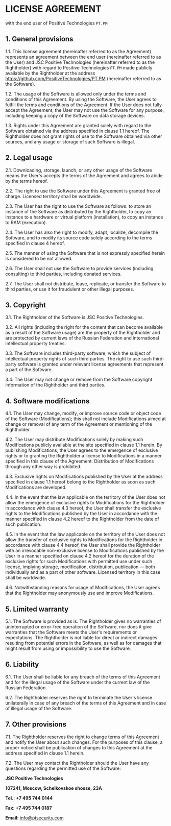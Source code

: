 # LICENSE AGREEMENT
   
with the end user of Positive Technologies `PT.PM`

## 1. General provisions

1.1. This license agreement (hereinafter referred to as the Agreement)
represents an agreement between the end user (hereinafter referred to as
the User) and JSC Positive Technologies (hereinafter referred to as the
Rightholder) with regard to Positive Technologies `PT.PM` made publicly
available by the Rightholder at the address
<https://github.com/PositiveTechnologies/PT.PM>
(hereinafter referred to as the Software).

1.2. The usage of the Software is allowed only under the terms and
conditions of this Agreement. By using the Software, the User agrees to
fulfill the terms and conditions of the Agreement. If the User does not
fully accept the Agreement, the User may not use the Software for any
purpose, including keeping a copy of the Software on data storage
devices.

1.3. Rights under this Agreement are granted solely with regard to the
Software obtained via the address specified in clause 1.1 hereof. The
Rightholder does not grant rights of use to the Software obtained via
other sources, and any usage or storage of such Software is illegal.

## 2. Legal usage

2.1. Downloading, storage, launch, or any other usage of the Software
means the User's accepts the terms of the Agreement and agrees to abide
by the terms hereof.

2.2. The right to use the Software under this Agreement is granted free
of charge. Licensed territory shall be worldwide.

2.3. The User has the right to use the Software as follows: to store an
instance of the Software as distributed by the Rightholder, to copy an
instance to a hardware or virtual platform (installation), to copy an
instance to RAM (execution).

2.4. The User has also the right to modify, adapt, localize, decompile
the Software, and to modify its source code solely according to the
terms specified in clause 4 hereof.

2.5. The manner of using the Software that is not expressly specified
herein is considered to be not allowed.

2.6. The User shall not use the Software to provide services (including
consulting) to third parties, including donated services.

2.7. The User shall not distribute, lease, replicate, or transfer the
Software to third parties, or use it for fraudulent or other illegal
purposes.

## 3. Copyright

3.1. The Rightholder of the Software is JSС Positive Technologies.

3.2. All rights (including the right for the content that can become
available as a result of the Software usage) are the property of the
Rightholder and are protected by current laws of the Russian Federation
and international intellectual property treaties.

3.3. The Software includes third-party software, which the subject of
intellectual property rights of such third parties. The right to use
such third-party software is granted under relevant license agreements
that represent a part of the Software.

3.4. The User may not change or remove from the Software copyright
information of the Rightholder and third parties.

## 4. Software modifications

4.1. The User may change, modify, or improve source code or object code
of the Software (Modifications); this shall not include Modifications
aimed at change or removal of any term of the Agreement or mentioning of
the Rightholder.

4.2. The User may distribute Modifications solely by making such
Modifications publicly available at the site specified in clause 1.1
herein. By publishing Modifications, the User agrees to the emergence of
exclusive rights or to granting the Rightholder a license to
Modifications in a manner specified in this clause of the Agreement.
Distribution of Modifications through any other way is prohibited.

4.3. Exclusive rights on Modifications published by the User at the
address specified in clause 1.1 hereof belong to the Rightholder as soon
as such Modifications are developed.

4.4. In the event that the law applicable on the territory of the User
does not allow the emergence of exclusive rights to Modifications for
the Rightholder in accordance with clause 4.3 hereof, the User shall
transfer the exclusive rights to the Modifications published by the User
in accordance with the manner specified in clause 4.2 hereof to the
Rightholder from the date of such publication.

4.5. In the event that the law applicable on the territory of the User
does not allow the transfer of exclusive rights to Modifications for the
Rightholder in accordance with clause 4.4 hereof, the User shall provide
the Rightholder with an irrevocable non-exclusive license to
Modifications published by the User in a manner specified on clause 4.2
hereof for the duration of the exclusive rights for such Modifications
with permitted use under such license, implying storage, modification,
distribution, publication — both individually and as a part of other
software. Licensed territory in this case shall be worldwide.

4.6. Notwithstanding reasons for usage of Modifications, the User agrees
that the Rightholder may anonymously use and improve Modifications.

## 5. Limited warranty

5.1. The Software is provided as is. The Rightholder gives no warranties
of uninterrupted or error-free operation of the Software, nor does it
give warranties that the Software meets the User's requirements or
expectations. The Rightholder is not liable for direct or indirect
damages resulting from potential errors in the Software, as well as for
damages that might result from using or impossibility to use the
Software.

## 6. Liability

6.1. The User shall be liable for any breach of the terms of this
Agreement and for the illegal usage of the Software under the current
law of the Russian Federation.

6.2. The Rightholder reserves the right to terminate the User's license
unilaterally in case of any breach of the terms of this Agreement and in
case of illegal usage of the Software.

## 7. Other provisions

7.1. The Rightholder reserves the right to change terms of this
Agreement and notify the User about such changes. For the purposes of
this clause, a proper notice shall be publication of changes to this
Agreement at the address specified in clause 1.1 herein.

7.2. The User may contact the Rightholder should the User have any
questions regarding the permitted use of the Software:

**JSC Positive Technologies**

**107241, Moscow, Schelkovskoe shosse, 23A**

**Tel.: +7 495 744 0144**

**Fax: +7 495 744 0187**

**Email:** info@ptsecurity.com
